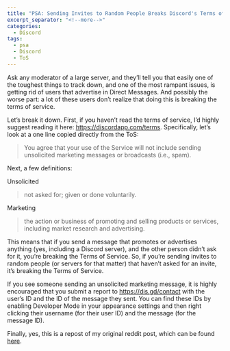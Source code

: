 ```yaml
---
title: "PSA: Sending Invites to Random People Breaks Discord's Terms of Service"
excerpt_separator: "<!--more-->"
categories:
  - Discord
tags:
  - psa
  - Discord
  - ToS
---
```


Ask any moderator of a large server, and they’ll tell you that easily one of the toughest things to track down, and one of the most rampant issues, is getting rid of users that advertise in Direct Messages. And possibly the worse part: a lot of these users don’t realize that doing this is breaking the terms of service.

<!--more-->

Let’s break it down. First, if you haven’t read the terms of service, I’d highly suggest reading it here: https://discordapp.com/terms. Specifically, let’s look at a one line copied directly from the ToS:

> You agree that your use of the Service will not include sending unsolicited marketing messages or broadcasts (i.e., spam).

Next, a few definitions:

Unsolicited

> not asked for; given or done voluntarily.

Marketing

> the action or business of promoting and selling products or services, including market research and advertising.

This means that if you send a message that promotes or advertises anything (yes, including a Discord server), and the other person didn’t ask for it, you’re breaking the Terms of Service. So, if you’re sending invites to random people (or servers for that matter) that haven’t asked for an invite, it’s breaking the Terms of Service.

If you see someone sending an unsolicited marketing message, it is highly encouraged that you submit a report to https://dis.gd/contact with the user’s ID and the ID of the message they sent. You can find these IDs by enabling Developer Mode in your appearance settings and then right clicking their username (for their user ID) and the message (for the message ID).

Finally, yes, this is a repost of my original reddit post, which can be found [here](https://www.reddit.com/r/discordapp/comments/7j3x2s/psa_sending_invites_to_random_people_breaks_the/).
